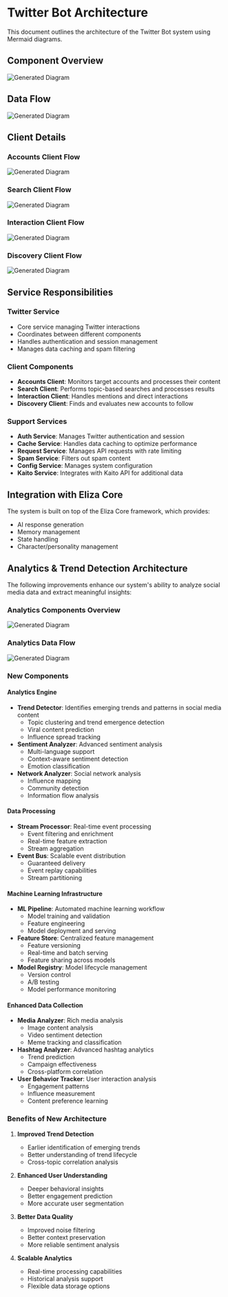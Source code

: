 # Twitter Bot Architecture

This document outlines the architecture of the Twitter Bot system using Mermaid diagrams.

## Component Overview

![Generated Diagram](generated/diagrams/diagram-1.svg)

## Data Flow

![Generated Diagram](generated/diagrams/diagram-2.svg)


## Client Details

### Accounts Client Flow

![Generated Diagram](generated/diagrams/diagram-3.svg)

### Search Client Flow

![Generated Diagram](generated/diagrams/diagram-4.svg)

### Interaction Client Flow

![Generated Diagram](generated/diagrams/diagram-5.svg)

### Discovery Client Flow

![Generated Diagram](generated/diagrams/diagram-6.svg)

## Service Responsibilities

### Twitter Service
- Core service managing Twitter interactions
- Coordinates between different components
- Handles authentication and session management
- Manages data caching and spam filtering

### Client Components
- **Accounts Client**: Monitors target accounts and processes their content
- **Search Client**: Performs topic-based searches and processes results
- **Interaction Client**: Handles mentions and direct interactions
- **Discovery Client**: Finds and evaluates new accounts to follow

### Support Services
- **Auth Service**: Manages Twitter authentication and session
- **Cache Service**: Handles data caching to optimize performance
- **Request Service**: Manages API requests with rate limiting
- **Spam Service**: Filters out spam content
- **Config Service**: Manages system configuration
- **Kaito Service**: Integrates with Kaito API for additional data

## Integration with Eliza Core
The system is built on top of the Eliza Core framework, which provides:
- AI response generation
- Memory management
- State handling
- Character/personality management 

## Analytics & Trend Detection Architecture

The following improvements enhance our system's ability to analyze social media data and extract meaningful insights:

### Analytics Components Overview

![Generated Diagram](generated/diagrams/diagram-7.svg)

### Analytics Data Flow

![Generated Diagram](generated/diagrams/diagram-8.svg)

### New Components

#### Analytics Engine
- **Trend Detector**: Identifies emerging trends and patterns in social media content
  - Topic clustering and trend emergence detection
  - Viral content prediction
  - Influence spread tracking
- **Sentiment Analyzer**: Advanced sentiment analysis
  - Multi-language support
  - Context-aware sentiment detection
  - Emotion classification
- **Network Analyzer**: Social network analysis
  - Influence mapping
  - Community detection
  - Information flow analysis

#### Data Processing
- **Stream Processor**: Real-time event processing
  - Event filtering and enrichment
  - Real-time feature extraction
  - Stream aggregation
- **Event Bus**: Scalable event distribution
  - Guaranteed delivery
  - Event replay capabilities
  - Stream partitioning

#### Machine Learning Infrastructure
- **ML Pipeline**: Automated machine learning workflow
  - Model training and validation
  - Feature engineering
  - Model deployment and serving
- **Feature Store**: Centralized feature management
  - Feature versioning
  - Real-time and batch serving
  - Feature sharing across models
- **Model Registry**: Model lifecycle management
  - Version control
  - A/B testing
  - Model performance monitoring

#### Enhanced Data Collection
- **Media Analyzer**: Rich media analysis
  - Image content analysis
  - Video sentiment detection
  - Meme tracking and classification
- **Hashtag Analyzer**: Advanced hashtag analytics
  - Trend prediction
  - Campaign effectiveness
  - Cross-platform correlation
- **User Behavior Tracker**: User interaction analysis
  - Engagement patterns
  - Influence measurement
  - Content preference learning

### Benefits of New Architecture
1. **Improved Trend Detection**
   - Earlier identification of emerging trends
   - Better understanding of trend lifecycle
   - Cross-topic correlation analysis

2. **Enhanced User Understanding**
   - Deeper behavioral insights
   - Better engagement prediction
   - More accurate user segmentation

3. **Better Data Quality**
   - Improved noise filtering
   - Better context preservation
   - More reliable sentiment analysis

4. **Scalable Analytics**
   - Real-time processing capabilities
   - Historical analysis support
   - Flexible data storage options
